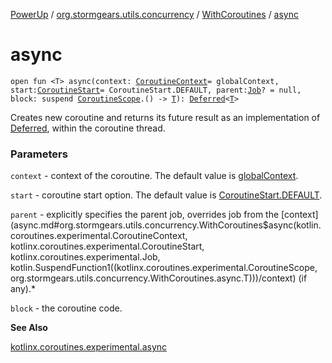[PowerUp](../../index.md) / [org.stormgears.utils.concurrency](../index.md) / [WithCoroutines](index.md) / [async](./async.md)

# async

`open fun <T> async(context: `[`CoroutineContext`](https://kotlinlang.org/api/latest/jvm/stdlib/kotlin.coroutines.experimental/-coroutine-context/index.html)` = globalContext, start: `[`CoroutineStart`](https://kotlin.github.io/kotlinx.coroutines/kotlinx-coroutines-core/kotlinx.coroutines.experimental/-coroutine-start/index.html)` = CoroutineStart.DEFAULT, parent: `[`Job`](https://kotlin.github.io/kotlinx.coroutines/kotlinx-coroutines-core/kotlinx.coroutines.experimental/-job/index.html)`? = null, block: suspend `[`CoroutineScope`](https://kotlin.github.io/kotlinx.coroutines/kotlinx-coroutines-core/kotlinx.coroutines.experimental/-coroutine-scope/index.html)`.() -> `[`T`](async.md#T)`): `[`Deferred`](https://kotlin.github.io/kotlinx.coroutines/kotlinx-coroutines-core/kotlinx.coroutines.experimental/-deferred/index.html)`<`[`T`](async.md#T)`>`

Creates new coroutine and returns its future result as an implementation of [Deferred](https://kotlin.github.io/kotlinx.coroutines/kotlinx-coroutines-core/kotlinx.coroutines.experimental/-deferred/index.html), within the coroutine
thread.

### Parameters

`context` - context of the coroutine. The default value is [globalContext](../global-context.md).

`start` - coroutine start option. The default value is [CoroutineStart.DEFAULT](https://kotlin.github.io/kotlinx.coroutines/kotlinx-coroutines-core/kotlinx.coroutines.experimental/-coroutine-start/-d-e-f-a-u-l-t/index.html).

`parent` - explicitly specifies the parent job, overrides job from the [context](async.md#org.stormgears.utils.concurrency.WithCoroutines$async(kotlin.coroutines.experimental.CoroutineContext, kotlinx.coroutines.experimental.CoroutineStart, kotlinx.coroutines.experimental.Job, kotlin.SuspendFunction1((kotlinx.coroutines.experimental.CoroutineScope, org.stormgears.utils.concurrency.WithCoroutines.async.T)))/context) (if any).*

`block` - the coroutine code.

**See Also**

[kotlinx.coroutines.experimental.async](https://kotlin.github.io/kotlinx.coroutines/kotlinx-coroutines-core/kotlinx.coroutines.experimental/async.html)

